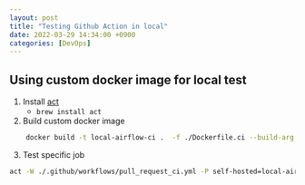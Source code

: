 ```yaml
---
layout: post
title: "Testing Github Action in local"
date: 2022-03-29 14:34:00 +0900
categories: [DevOps]
---
```


## Using custom docker image for local test

1. Install [act](https://github.com/nektos/act)
    - ```brew install act```
2. Build custom docker image

``` sh
    docker build -t local-airflow-ci .  -f ./Dockerfile.ci --build-arg AIRFLOW_VERSION=2.1.4-buster
```
3. Test specific job

``` sh
act -W ./.github/workflows/pull_request_ci.yml -P self-hosted=local-airflow-ci  -j pylint
```
